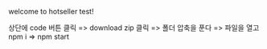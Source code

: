 
welcome to hotseller test!


상단에 code 버튼 클릭 => download zip 클릭 => 폴더 압축을 푼다 => 
파일을 열고 npm i => npm start
